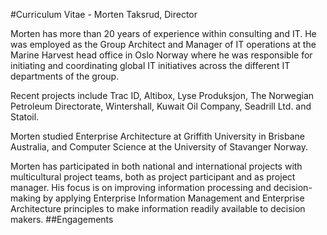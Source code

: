 #Curriculum Vitae - Morten Taksrud, Director

Morten has more than 20 years of experience within consulting and IT. He was employed as the Group Architect and Manager of IT operations at the Marine Harvest head office in Oslo Norway where he was responsible for initiating and coordinating global IT initiatives across the different IT departments of the group.

Recent projects include Trac ID, Altibox, Lyse Produksjon, The Norwegian Petroleum Directorate, Wintershall, Kuwait Oil Company, Seadrill Ltd. and Statoil.

Morten studied Enterprise Architecture at Griffith University in Brisbane Australia, and Computer Science at the University of Stavanger Norway.

Morten has participated in both national and international projects with multicultural project teams, both as project participant and as project manager. His focus is on improving information processing and decision-making by applying Enterprise Information Management and Enterprise Architecture principles to make information readily available to decision makers.
##Engagements
